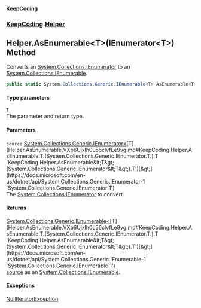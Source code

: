 #### [KeepCoding](index.md 'index')
### [KeepCoding](KeepCoding.md 'KeepCoding').[Helper](Helper.md 'KeepCoding.Helper')
## Helper.AsEnumerable&lt;T&gt;(IEnumerator&lt;T&gt;) Method
Converts an [System.Collections.IEnumerator](https://docs.microsoft.com/en-us/dotnet/api/System.Collections.IEnumerator 'System.Collections.IEnumerator') to an [System.Collections.IEnumerable](https://docs.microsoft.com/en-us/dotnet/api/System.Collections.IEnumerable 'System.Collections.IEnumerable').  
```csharp
public static System.Collections.Generic.IEnumerable<T> AsEnumerable<T>(this System.Collections.Generic.IEnumerator<T> source);
```
#### Type parameters
<a name='KeepCoding.Helper.AsEnumerable.T.(System.Collections.Generic.IEnumerator.T.).T'></a>
`T`  
The parameter and return type.
  
#### Parameters
<a name='KeepCoding.Helper.AsEnumerable.T.(System.Collections.Generic.IEnumerator.T.).source'></a>
`source` [System.Collections.Generic.IEnumerator&lt;](https://docs.microsoft.com/en-us/dotnet/api/System.Collections.Generic.IEnumerator-1 'System.Collections.Generic.IEnumerator`1')[T](Helper.AsEnumerable.VXb6Ujxlh0L56clvfLe9vg.md#KeepCoding.Helper.AsEnumerable.T.(System.Collections.Generic.IEnumerator.T.).T 'KeepCoding.Helper.AsEnumerable&lt;T&gt;(System.Collections.Generic.IEnumerator&lt;T&gt;).T')[&gt;](https://docs.microsoft.com/en-us/dotnet/api/System.Collections.Generic.IEnumerator-1 'System.Collections.Generic.IEnumerator`1')  
The [System.Collections.IEnumerator](https://docs.microsoft.com/en-us/dotnet/api/System.Collections.IEnumerator 'System.Collections.IEnumerator') to convert.
  
#### Returns
[System.Collections.Generic.IEnumerable&lt;](https://docs.microsoft.com/en-us/dotnet/api/System.Collections.Generic.IEnumerable-1 'System.Collections.Generic.IEnumerable`1')[T](Helper.AsEnumerable.VXb6Ujxlh0L56clvfLe9vg.md#KeepCoding.Helper.AsEnumerable.T.(System.Collections.Generic.IEnumerator.T.).T 'KeepCoding.Helper.AsEnumerable&lt;T&gt;(System.Collections.Generic.IEnumerator&lt;T&gt;).T')[&gt;](https://docs.microsoft.com/en-us/dotnet/api/System.Collections.Generic.IEnumerable-1 'System.Collections.Generic.IEnumerable`1')  
[source](Helper.AsEnumerable.VXb6Ujxlh0L56clvfLe9vg.md#KeepCoding.Helper.AsEnumerable.T.(System.Collections.Generic.IEnumerator.T.).source 'KeepCoding.Helper.AsEnumerable&lt;T&gt;(System.Collections.Generic.IEnumerator&lt;T&gt;).source') as an [System.Collections.IEnumerable](https://docs.microsoft.com/en-us/dotnet/api/System.Collections.IEnumerable 'System.Collections.IEnumerable').
#### Exceptions
[NullIteratorException](NullIteratorException.md 'KeepCoding.Internal.NullIteratorException')  

